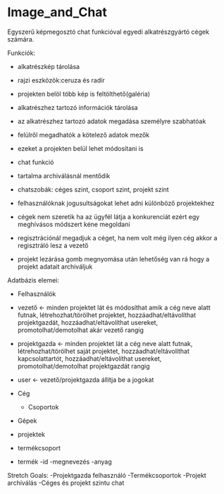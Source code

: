 # Image_and_Chat
Egyszerű képmegosztó chat funkcióval egyedi alkatrészgyártó cégek számára.

Funkciók:
- alkatrészkép tárolása
 - rajzi eszközök:ceruza és radír
 - projekten belöl több kép is feltölthető(galéria)
 
- alkatrészhez tartozó információk tárolása
 - az alkatrészhez tartozó adatok megadása személyre szabhatóak 
  - felülről megadhatók a kötelező adatok mezők
   - ezeket a projekten belül lehet módosítani is
   
- chat funkció
 - tartalma archiválásnál mentődik
 - chatszobák: céges szint, csoport szint, projekt szint


- felhasználóknak jogusultságokat lehet adni különböző projektekhez

- cégek nem szeretik ha az ügyfél látja a konkurenciát ezért egy meghívásos módszert kéne megoldani

- regisztrációnál megadjuk a céget, ha nem volt még ilyen cég akkor a regisztráló lesz a vezető
 
- projekt lezárása gomb megnyomása után lehetőség van rá hogy a projekt adatait archiváljuk


Adatbázis elemei:
  - Felhasználók
   - vezető <- minden projektet lát és módosíthat amik a cég neve alatt futnak, létrehozhat/törölhet projektet, hozzáadhat/eltávolíthat projektgazdát, hozzáadhat/eltávolíthat usereket, promotolhat/demotolhat akár vezető rangig
   - projektgazda <- minden projektet lát a cég neve alatt futnak, létrehozhat/törölhet saját projektet, hozzáadhat/eltávolíthat kapcsolattartót, hozzáadhat/eltávolíthat usereket, promotolhat/demotolhat projektgazdát rangig
   - user <- vezető/projektgazda állítja be a jogokat
   
  - Cég
    - Csoportok
  - Gépek
   - projektek
  - termékcsoport
  
   - termék
    -id
    -megnevezés
    -anyag


 Stretch Goals:
  -Projektgazda felhasználó
  -Termékcsoportok
  -Projekt archiválás
  -Céges és projekt szintu chat
